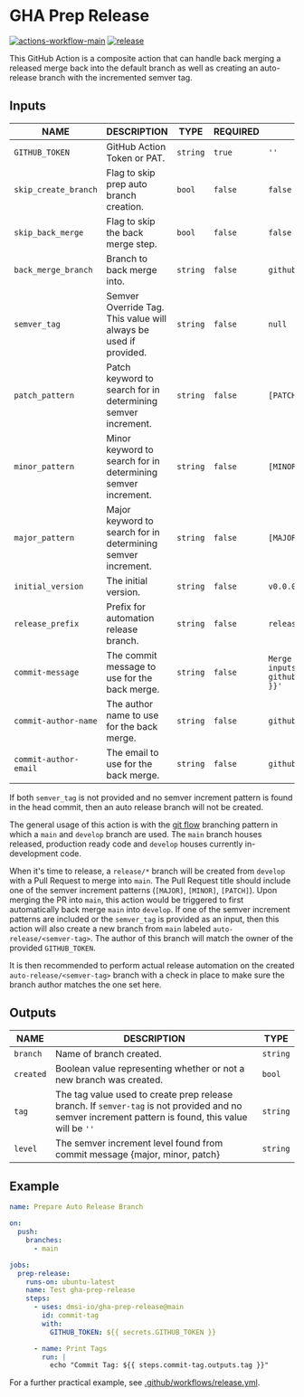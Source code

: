 # GHA Prep Release

[![actions-workflow-main][actions-workflow-main-badge]][actions-workflow-main]
[![release][release-badge]][release]

This GitHub Action is a composite action that can handle back merging a released merge back into the default branch as well as creating an auto-release branch with the incremented semver tag.

## Inputs

| NAME                  | DESCRIPTION                                                      | TYPE     | REQUIRED | DEFAULT                                                                                               |
| --------------------- | ---------------------------------------------------------------- | -------- | -------- | ----------------------------------------------------------------------------------------------------- |
| `GITHUB_TOKEN`        | GitHub Action Token or PAT.                                      | `string` | `true`   | `''`                                                                                                  |
| `skip_create_branch`  | Flag to skip prep auto branch creation.                          | `bool`   | `false`  | `false`                                                                                               |
| `skip_back_merge`     | Flag to skip the back merge step.                                | `bool`   | `false`  | `false`                                                                                               |
| `back_merge_branch`   | Branch to back merge into.                                       | `string` | `false`  | `github.event.repository.default_branch`                                                              |
| `semver_tag`          | Semver Override Tag. This value will always be used if provided. | `string` | `false`  | `null`                                                                                                |
| `patch_pattern`       | Patch keyword to search for in determining semver increment.     | `string` | `false`  | `[PATCH]`                                                                                             |
| `minor_pattern`       | Minor keyword to search for in determining semver increment.     | `string` | `false`  | `[MINOR]`                                                                                             |
| `major_pattern`       | Major keyword to search for in determining semver increment.     | `string` | `false`  | `[MAJOR]`                                                                                             |
| `initial_version`     | The initial version.                                             | `string` | `false`  | `v0.0.0`                                                                                              |
| `release_prefix`      | Prefix for automation release branch.                            | `string` | `false`  | `release`                                                                                             |
| `commit-message`      | The commit message to use for the back merge.                    | `string` | `false`  | `Merge branch '${{ inputs.back_merge_branch }}' into '${{ github.event.repository.default_branch }}'` |
| `commit-author-name`  | The author name to use for the back merge.                       | `string` | `false`  | `github-actions`                                                                                      |
| `commit-author-email` | The email to use for the back merge.                             | `string` | `false`  | `github-actions@github.com`                                                                           |

If both `semver_tag` is not provided and no semver increment pattern is found in the head commit, then an auto release branch will not be created.

The general usage of this action is with the [git flow](https://www.atlassian.com/git/tutorials/comparing-workflows/gitflow-workflow#:~:text=What%20is%20Gitflow%3F,branches%20and%20multiple%20primary%20branches.&text=Under%20this%20model%2C%20developers%20create,until%20the%20feature%20is%20complete.) branching pattern in which a `main` and `develop` branch are used. The `main` branch houses released, production ready code and `develop` houses currently in-development code.

When it's time to release, a `release/*` branch will be created from `develop` with a Pull Request to merge into `main`. The Pull Request title should include one of the semver increment patterns (`[MAJOR]`, `[MINOR]`, `[PATCH]`). Upon merging the PR into `main`, this action would be triggered to first automatically back merge `main` into `develop`. If one of the semver increment patterns are included or the `semver_tag` is provided as an input, then this action will also create a new branch from `main` labeled `auto-release/<semver-tag>`. The author of this branch will match the owner of the provided `GITHUB_TOKEN`.

It is then recommended to perform actual release automation on the created `auto-release/<semver-tag>` branch with a check in place to make sure the branch author matches the one set here.

## Outputs

| NAME      | DESCRIPTION                                                                                                                                         | TYPE     |
| --------- | --------------------------------------------------------------------------------------------------------------------------------------------------- | -------- |
| `branch`  | Name of branch created.                                                                                                                             | `string` |
| `created` | Boolean value representing whether or not a new branch was created.                                                                                 | `bool`   |
| `tag`     | The tag value used to create prep release branch. If `semver-tag` is not provided and no semver increment pattern is found, this value will be `''` | `string` |
| `level`   | The semver increment level found from commit message {major, minor, patch}                                                                          | `string` |

## Example

```yaml
name: Prepare Auto Release Branch

on:
  push:
    branches:
      - main

jobs:
  prep-release:
    runs-on: ubuntu-latest
    name: Test gha-prep-release
    steps:
      - uses: dmsi-io/gha-prep-release@main
        id: commit-tag
        with:
          GITHUB_TOKEN: ${{ secrets.GITHUB_TOKEN }}

      - name: Print Tags
        run: |
          echo "Commit Tag: ${{ steps.commit-tag.outputs.tag }}"
```

For a further practical example, see [.github/workflows/release.yml](.github/workflows/main.yml).

<!-- badge links -->

[actions-workflow-main]: https://github.com/dmsi-io/gha-prep-release/actions/query?workflow%3ATest%20gha-prep-release
[actions-workflow-main-badge]: https://img.shields.io/github/workflow/status/dmsi-io/gha-prep-release/Test%20gha-prep-release?label=Test%20gha-prep-release&style=for-the-badge&logo=github
[release]: https://github.com/dmsi-io/gha-prep-release/releases
[release-badge]: https://img.shields.io/github/v/release/dmsi-io/gha-prep-release?style=for-the-badge&logo=github
